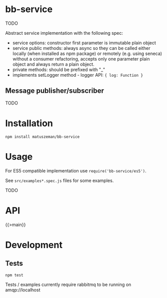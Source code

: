 # bb-service

TODO

Abstract service implementation with the following spec:

* service options: constructor first parameter is immutable plain object
* service public methods: always async so they can be called either locally (when installed as npm package) or remotely (e.g. using seneca)
  without a consumer refactoring, accepts only one parameter plain object and always return a plain object.
* private methods: should be prefixed with "_"
* implements setLogger method - logger API: `{ log: Function }`

## Message publisher/subscriber

TODO

# Installation

```
npm install matuszeman/bb-service
```

# Usage

For ES5 compatible implementation use `require('bb-service/es5')`.

See `src/examples*.spec.js` files for some examples.

TODO

# API

{{>main}}

# Development

## Tests

```
npm test
```

Tests / examples currently require rabbitmq to be running on amqp://localhost
